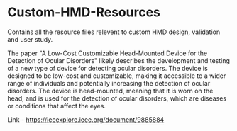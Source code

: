 # Custom-HMD-Resources
Contains all the resource files relevent to custom HMD design, validation and user study.

The paper "A Low-Cost Customizable Head-Mounted Device for the Detection of Ocular Disorders" likely describes the development and testing of a new type of device for detecting ocular disorders. The device is designed to be low-cost and customizable, making it accessible to a wider range of individuals and potentially increasing the detection of ocular disorders. The device is head-mounted, meaning that it is worn on the head, and is used for the detection of ocular disorders, which are diseases or conditions that affect the eyes.

Link - https://ieeexplore.ieee.org/document/9885884
